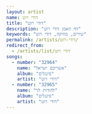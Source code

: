 ```yaml
---
layout: artist
name: דודי רוט
title: "דודי רוט"
description: "דף האמן דודי רוט"
keywords: "שירים, מוזיקה, דודי רוט"
permalink: /artists/דודי-רוט/
redirect_from:
  - /artists/list/דודי רוט
songs:
  - number: "32964"
    name: "אשריכם ישראל"
    album: "סינגלים"
    artist: "דודי רוט"
  - number: "32965"
    name: "להודות לך"
    album: "סינגלים"
    artist: "דודי רוט"
---
```


